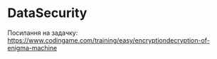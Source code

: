 # DataSecurity
Посилання на задачку: https://www.codingame.com/training/easy/encryptiondecryption-of-enigma-machine 
